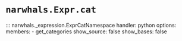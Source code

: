 # `narwhals.Expr.cat`

::: narwhals._expression.ExprCatNamespace
    handler: python
    options:
      members:
        - get_categories
      show_source: false
      show_bases: false
